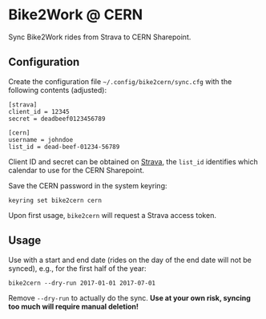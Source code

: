 # Bike2Work @ CERN

Sync Bike2Work rides from Strava to CERN Sharepoint.

## Configuration

Create the configuration file `~/.config/bike2cern/sync.cfg` with the
following contents (adjusted):

    [strava]
    client_id = 12345
    secret = deadbeef0123456789

    [cern]
    username = johndoe
    list_id = dead-beef-01234-56789

Client ID and secret can be obtained on
[Strava](https://www.strava.com/settings/api), the `list_id` identifies
which calendar to use for the CERN Sharepoint.

Save the CERN password in the system keyring:

    keyring set bike2cern cern

Upon first usage, `bike2cern` will request a Strava access token.

## Usage

Use with a start and end date (rides on the day of the end date will not be
synced), e.g., for the first half of the year:

    bike2cern --dry-run 2017-01-01 2017-07-01

Remove `--dry-run` to actually do the sync.  **Use at your own risk, syncing
too much will require manual deletion!**
